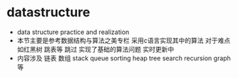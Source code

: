 # datastructure
- data structure practice and realization
- 本节主要是参考数据结构与算法之美专栏 采用c语言实现其中的算法 对于难点 如红黑树 跳表等 跳过 实现了基础的算法问题 实时更新中 
- 内容涉及 链表 数组 stack queue sorting heap tree search recursion graph等
